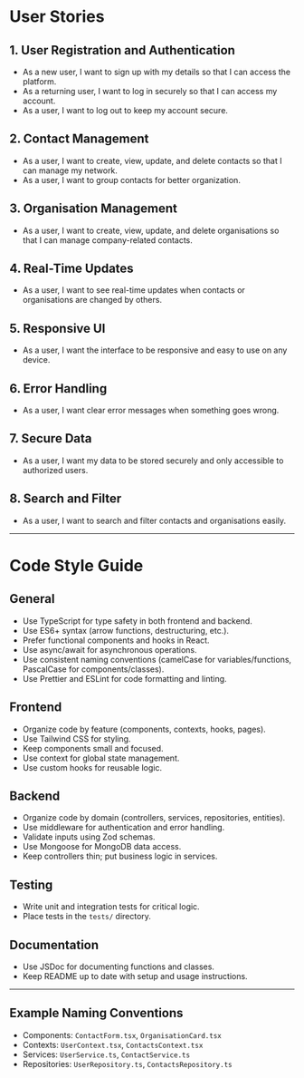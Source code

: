 # User Stories

## 1. User Registration and Authentication
- As a new user, I want to sign up with my details so that I can access the platform.
- As a returning user, I want to log in securely so that I can access my account.
- As a user, I want to log out to keep my account secure.

## 2. Contact Management
- As a user, I want to create, view, update, and delete contacts so that I can manage my network.
- As a user, I want to group contacts for better organization.

## 3. Organisation Management
- As a user, I want to create, view, update, and delete organisations so that I can manage company-related contacts.

## 4. Real-Time Updates
- As a user, I want to see real-time updates when contacts or organisations are changed by others.

## 5. Responsive UI
- As a user, I want the interface to be responsive and easy to use on any device.

## 6. Error Handling
- As a user, I want clear error messages when something goes wrong.

## 7. Secure Data
- As a user, I want my data to be stored securely and only accessible to authorized users.

## 8. Search and Filter
- As a user, I want to search and filter contacts and organisations easily.

---

# Code Style Guide

## General
- Use TypeScript for type safety in both frontend and backend.
- Use ES6+ syntax (arrow functions, destructuring, etc.).
- Prefer functional components and hooks in React.
- Use async/await for asynchronous operations.
- Use consistent naming conventions (camelCase for variables/functions, PascalCase for components/classes).
- Use Prettier and ESLint for code formatting and linting.

## Frontend
- Organize code by feature (components, contexts, hooks, pages).
- Use Tailwind CSS for styling.
- Keep components small and focused.
- Use context for global state management.
- Use custom hooks for reusable logic.

## Backend
- Organize code by domain (controllers, services, repositories, entities).
- Use middleware for authentication and error handling.
- Validate inputs using Zod schemas.
- Use Mongoose for MongoDB data access.
- Keep controllers thin; put business logic in services.

## Testing
- Write unit and integration tests for critical logic.
- Place tests in the `tests/` directory.

## Documentation
- Use JSDoc for documenting functions and classes.
- Keep README up to date with setup and usage instructions.

---

## Example Naming Conventions
- Components: `ContactForm.tsx`, `OrganisationCard.tsx`
- Contexts: `UserContext.tsx`, `ContactsContext.tsx`
- Services: `UserService.ts`, `ContactService.ts`
- Repositories: `UserRepository.ts`, `ContactsRepository.ts`
